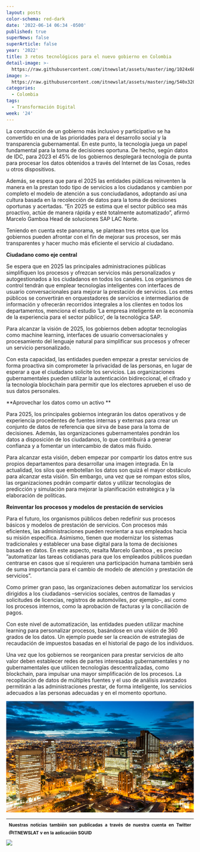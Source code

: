 ```yaml
---
layout: posts
color-schema: red-dark
date: '2022-06-14 06:34 -0500'
published: true
superNews: false
superArticle: false
year: '2022'
title: 3 retos tecnológicos para el nuevo gobierno en Colombia
detail-image: >-
  https://raw.githubusercontent.com/itnewslat/assets/master/img/1024x680/bogota-g.jpg
image: >-
  https://raw.githubusercontent.com/itnewslat/assets/master/img/540x320/bogota-p.jpg
categories:
  - Colombia
tags:
  - Transformación Digital
week: '24'
---
```

La construcción de un gobierno más inclusivo y participativo se ha convertido en una de las prioridades para el desarrollo social y la transparencia gubernamental. En este punto, la tecnología juega un papel fundamental para la toma de decisiones oportuna. De hecho, según datos de IDC, para 2023 el 45% de los gobiernos desplegará tecnología de punta para procesar los datos obtenidos a través del Internet de las Cosas, redes u otros dispositivos. 

Además, se espera que para el 2025 las entidades públicas reinventen la manera en la prestan todo tipo de servicios a los ciudadanos y cambien por completo el modelo de atención a sus conciudadanos, adoptando así una cultura basada en la recolección de datos para la toma de decisiones oportunas y acertadas. “En 2025 se estima que el sector público sea más proactivo, actúe de manera rápida y esté totalmente automatizado”, afirmó Marcelo Gamboa Head de soluciones SAP LAC Norte. 

Teniendo en cuenta este panorama, se plantean tres retos que los gobiernos pueden afrontar con el fin de mejorar sus procesos, ser más transparentes y hacer mucho más eficiente el servicio al ciudadano.

**Ciudadano como eje central**

Se espera que en 2025 las principales administraciones públicas simplifiquen los procesos y ofrezcan servicios más personalizados y autogestionados a los ciudadanos en todos los canales. Los organismos de control tendrán que emplear tecnologías inteligentes con interfaces de usuario conversacionales para mejorar la prestación de servicios. Los entes públicos se convertirán en orquestadores de servicios e intermediarios de información y ofrecerán recorridos integrales a los clientes en todos los departamentos, menciona el estudio ‘La empresa inteligente en la economía de la experiencia para el sector público’, de la tecnológica SAP.

Para alcanzar la visión de 2025, los gobiernos deben adoptar tecnologías como machine learning, interfaces de usuario conversacionales y procesamiento del lenguaje natural para simplificar sus procesos y ofrecer un servicio personalizado. 

Con esta capacidad, las entidades pueden empezar a prestar servicios de forma proactiva sin comprometer la privacidad de las personas, en lugar de esperar a que el ciudadano solicite los servicios. Las organizaciones gubernamentales pueden utilizar la autenticación bidireccional, el cifrado y la tecnología blockchain para permitir que los electores aprueben el uso de sus datos personales.

**Aprovechar los datos como un activo **

Para 2025, los principales gobiernos integrarán los datos operativos y de experiencia procedentes de fuentes internas y externas para crear un conjunto de datos de referencia que sirva de base para la toma de decisiones. Además, las organizaciones gubernamentales pondrán los datos a disposición de los ciudadanos, lo que contribuirá a generar confianza y a fomentar un intercambio de datos más fluido. 


Para alcanzar esta visión, deben empezar por compartir los datos entre sus propios departamentos para desarrollar una imagen integrada. En la actualidad, los silos que embotellan los datos son quizá el mayor obstáculo para alcanzar esta visión. Sin embargo, una vez que se rompan estos silos, las organizaciones podrán compartir datos y utilizar tecnologías de predicción y simulación para mejorar la planificación estratégica y la elaboración de políticas.

**Reinventar los procesos y modelos de prestación de servicios**

Para el futuro, los organismos públicos deben redefinir sus procesos básicos y modelos de prestación de servicios. Con procesos más eficientes, las administraciones pueden reorientar a sus empleados hacia su misión específica. Asimismo, tienen que modernizar los sistemas tradicionales y establecer una base digital para la toma de decisiones basada en datos. En este aspecto, resalta Marcelo Gamboa , es preciso ”automatizar las tareas cotidianas para que los empleados públicos puedan centrarse en casos que sí requieren una participación humana también será de suma importancia para el cambio de modelo de atención y prestación de servicios”.

Como primer gran paso, las organizaciones deben automatizar los servicios dirigidos a los ciudadanos –servicios sociales, centros de llamadas y solicitudes de licencias, registros de automóviles, por ejemplo–, así como los procesos internos, como la aprobación de facturas y la conciliación de pagos.

Con este nivel de automatización, las entidades pueden utilizar machine learning para personalizar procesos, basándose en una visión de 360 grados de los datos. Un ejemplo puede ser la creación de estrategias de recaudación de impuestos basadas en el historial de pago de los individuos. 

Una vez que los gobiernos se reorganicen para prestar servicios de alto valor deben establecer redes de partes interesadas gubernamentales y no gubernamentales que utilicen tecnologías descentralizadas, como blockchain, para impulsar una mayor simplificación de los procesos. La recopilación de datos de múltiples fuentes y el uso de análisis avanzados permitirán a las administraciones prestar, de forma inteligente, los servicios adecuados a las personas adecuadas y en el momento oportuno.

![](https://raw.githubusercontent.com/itnewslat/assets/master/img/540x320/bogota-p.jpg)

<table style="height: 42px;" width="569">
<tbody>
<tr>
<td style="text-align: justify;"><sub><strong>Nuestras noticias también son publicadas a través de nuestra cuenta en Twitter <a href="https://twitter.com/itnewslat?lang=es">@ITNEWSLAT</a> y en la aplicación <a href="https://squidapp.co/en/">SQUID</a></strong></sub></td>
</tr>
</tbody>
</table>

<img src="https://tracker.metricool.com/c3po.jpg?hash=56f88a41e39ab42c063cc51676587a04"/>